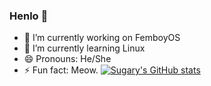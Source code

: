 ### Henlo 👋
- 🔭 I’m currently working on FemboyOS
- 🌱 I’m currently learning Linux
- 😄 Pronouns: He/She
- ⚡ Fun fact: Meow.
[![Sugary's GitHub stats](https://github-readme-stats.vercel.app/api?username=sugaryyyy)](https://github.com/anuraghazra/github-readme-stats&bg_color=eff1f5&text_color=4c4f69&icon_color=8839ef&title_color=179299)
